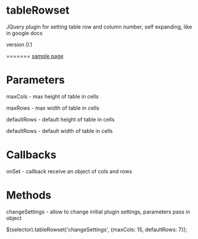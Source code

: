tableRowset
===========

JQuery plugin for setting table row and column number, self expanding, like in google docs

version 0.1

=======
[sample page](http://alex-volkov.github.io/tableRowset/)

Parameters
===========
maxCols - max height of table in cells

maxRows - max width of table in cells

defaultRows - default height of table in cells

defaultRows - default width of table in cells

Callbacks
===========
onSet - callback receive an object of cols and rows


Methods
===========
changeSettings - allow to change initial plugin settings, parameters pass in object

$(selector).tableRowset('changeSettings', {maxCols: 15, defaultRows: 7});


